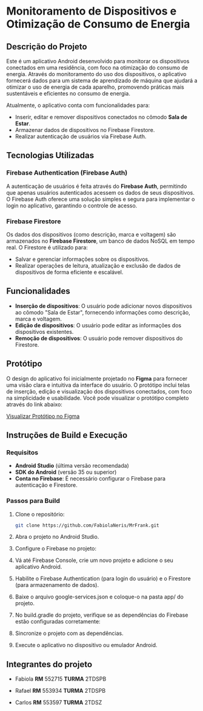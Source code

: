 # Monitoramento de Dispositivos e Otimização de Consumo de Energia

## Descrição do Projeto

Este é um aplicativo Android desenvolvido para monitorar os dispositivos conectados em uma residência, com foco na otimização do consumo de energia. Através do monitoramento do uso dos dispositivos, o aplicativo fornecerá dados para um sistema de aprendizado de máquina que ajudará a otimizar o uso de energia de cada aparelho, promovendo práticas mais sustentáveis e eficientes no consumo de energia.

Atualmente, o aplicativo conta com funcionalidades para:
- Inserir, editar e remover dispositivos conectados no cômodo **Sala de Estar**.
- Armazenar dados de dispositivos no Firebase Firestore.
- Realizar autenticação de usuários via Firebase Auth.

## Tecnologias Utilizadas

### Firebase Authentication (Firebase Auth)
A autenticação de usuários é feita através do **Firebase Auth**, permitindo que apenas usuários autenticados acessem os dados de seus dispositivos. O Firebase Auth oferece uma solução simples e segura para implementar o login no aplicativo, garantindo o controle de acesso.

### Firebase Firestore
Os dados dos dispositivos (como descrição, marca e voltagem) são armazenados no **Firebase Firestore**, um banco de dados NoSQL em tempo real. O Firestore é utilizado para:
- Salvar e gerenciar informações sobre os dispositivos.
- Realizar operações de leitura, atualização e exclusão de dados de dispositivos de forma eficiente e escalável.

## Funcionalidades

- **Inserção de dispositivos**: O usuário pode adicionar novos dispositivos ao cômodo "Sala de Estar", fornecendo informações como descrição, marca e voltagem.
- **Edição de dispositivos**: O usuário pode editar as informações dos dispositivos existentes.
- **Remoção de dispositivos**: O usuário pode remover dispositivos do Firestore.

## Protótipo

O design do aplicativo foi inicialmente projetado no **Figma** para fornecer uma visão clara e intuitiva da interface do usuário. O protótipo inclui telas de inserção, edição e visualização dos dispositivos conectados, com foco na simplicidade e usabilidade. Você pode visualizar o protótipo completo através do link abaixo:

[Visualizar Protótipo no Figma]([https://www.figma.com/proto/XXXXXXXXXXXXXX](https://www.figma.com/design/ABYTiaEOOxR7MyrpSGWMdx/Mr.Frank---energia?node-id=0-1&t=XoZzG0PQHg4okuSE-1))

## Instruções de Build e Execução

### Requisitos
- **Android Studio** (última versão recomendada)
- **SDK do Android** (versão 35 ou superior)
- **Conta no Firebase**: É necessário configurar o Firebase para autenticação e Firestore.

### Passos para Build
1. Clone o repositório:
   ```bash
   git clone https://github.com/FabiolaNeris/MrFrank.git
2. Abra o projeto no Android Studio.

3. Configure o Firebase no projeto:

4. Vá até Firebase Console, crie um novo projeto e adicione o seu aplicativo Android.

5. Habilite o Firebase Authentication (para login do usuário) e o Firestore (para armazenamento de dados).

6. Baixe o arquivo google-services.json e coloque-o na pasta app/ do projeto.

7. No build.gradle do projeto, verifique se as dependências do Firebase estão configuradas corretamente:

8. Sincronize o projeto com as dependências.

9. Execute o aplicativo no dispositivo ou emulador Android.

## Integrantes do projeto
* Fabiola **RM** 552715 **TURMA** 2TDSPB

* Rafael **RM** 553934 **TURMA** 2TDSPB

* Carlos **RM** 553597 **TURMA** 2TDSZ
 
